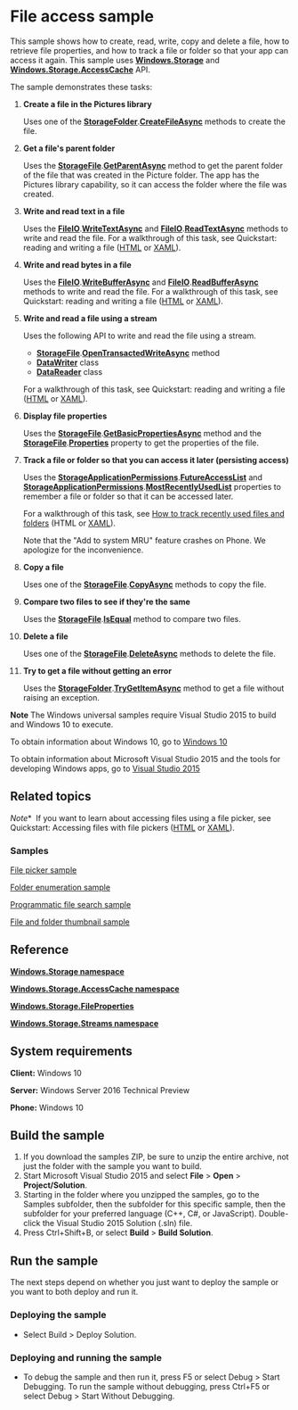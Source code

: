 ﻿<!---
  category: FilesFoldersAndLibraries
  samplefwlink: http://go.microsoft.com/fwlink/p/?LinkId=619995&clcid=0x409
--->

# File access sample

This sample shows how to create, read, write, copy and delete a file, how to retrieve file properties, and how to track a file or folder so that your app can access it again. This sample uses [**Windows.Storage**](http://msdn.microsoft.com/library/windows/apps/br227346) and [**Windows.Storage.AccessCache**](http://msdn.microsoft.com/library/windows/apps/br207498) API.

The sample demonstrates these tasks:

1.  **Create a file in the Pictures library**

    Uses one of the [**StorageFolder**](http://msdn.microsoft.com/library/windows/apps/br227230).[**CreateFileAsync**](http://msdn.microsoft.com/library/windows/apps/br227249) methods to create the file.

2.  **Get a file's parent folder**

    Uses the [**StorageFile**](http://msdn.microsoft.com/library/windows/apps/br227171).[**GetParentAsync**](http://msdn.microsoft.com/library/windows/apps/dn298477) method to get the parent folder of the file that was created in the Picture folder. The app has the Pictures library capability, so it can access the folder where the file was created.

3.  **Write and read text in a file**

    Uses the [**FileIO**](http://msdn.microsoft.com/library/windows/apps/hh701440).[**WriteTextAsync**](http://msdn.microsoft.com/library/windows/apps/hh701505) and [**FileIO**](http://msdn.microsoft.com/library/windows/apps/hh701440).[**ReadTextAsync**](http://msdn.microsoft.com/library/windows/apps/hh701482) methods to write and read the file. For a walkthrough of this task, see Quickstart: reading and writing a file ([HTML](http://msdn.microsoft.com/library/windows/apps/hh464978) or [XAML](http://msdn.microsoft.com/library/windows/apps/hh758325)).

4.  **Write and read bytes in a file**

    Uses the [**FileIO**](http://msdn.microsoft.com/library/windows/apps/hh701440).[**WriteBufferAsync**](http://msdn.microsoft.com/library/windows/apps/hh701490) and [**FileIO**](http://msdn.microsoft.com/library/windows/apps/hh701440).[**ReadBufferAsync**](http://msdn.microsoft.com/library/windows/apps/hh701468) methods to write and read the file. For a walkthrough of this task, see Quickstart: reading and writing a file ([HTML](http://msdn.microsoft.com/library/windows/apps/hh464978) or [XAML](http://msdn.microsoft.com/library/windows/apps/hh758325)).

5.  **Write and read a file using a stream**

    Uses the following API to write and read the file using a stream.

    -   [**StorageFile**](http://msdn.microsoft.com/library/windows/apps/br227171).[**OpenTransactedWriteAsync**](http://msdn.microsoft.com/library/windows/apps/hh996766) method
    -   [**DataWriter**](http://msdn.microsoft.com/library/windows/apps/br208154) class
    -   [**DataReader**](http://msdn.microsoft.com/library/windows/apps/br208119) class

    For a walkthrough of this task, see Quickstart: reading and writing a file ([HTML](http://msdn.microsoft.com/library/windows/apps/hh464978) or [XAML](http://msdn.microsoft.com/library/windows/apps/hh758325)).

6.  **Display file properties**

    Uses the [**StorageFile**](http://msdn.microsoft.com/library/windows/apps/br227171).[**GetBasicPropertiesAsync**](http://msdn.microsoft.com/library/windows/apps/hh701737) method and the [**StorageFile**](http://msdn.microsoft.com/library/windows/apps/br227171).[**Properties**](http://msdn.microsoft.com/library/windows/apps/br227225) property to get the properties of the file.

7.  **Track a file or folder so that you can access it later (persisting access)**

    Uses the [**StorageApplicationPermissions**](http://msdn.microsoft.com/library/windows/apps/br207456).[**FutureAccessList**](http://msdn.microsoft.com/library/windows/apps/br207457) and [**StorageApplicationPermissions**](http://msdn.microsoft.com/library/windows/apps/br207456).[**MostRecentlyUsedList**](http://msdn.microsoft.com/library/windows/apps/br207458) properties to remember a file or folder so that it can be accessed later.

    For a walkthrough of this task, see [How to track recently used files and folders](http://msdn.microsoft.com/library/windows/apps/hh972603) (HTML or [XAML](http://msdn.microsoft.com/library/windows/apps/hh972344)).

    Note that the "Add to system MRU" feature crashes on Phone. We apologize for the inconvenience.

8.  **Copy a file**

    Uses one of the [**StorageFile**](http://msdn.microsoft.com/library/windows/apps/br227171).[**CopyAsync**](http://msdn.microsoft.com/library/windows/apps/br227190) methods to copy the file.

9.  **Compare two files to see if they're the same**

    Uses the [**StorageFile**](http://msdn.microsoft.com/library/windows/apps/br227171).[**IsEqual**](http://msdn.microsoft.com/library/windows/apps/dn298484) method to compare two files.

10. **Delete a file**

    Uses one of the [**StorageFile**](http://msdn.microsoft.com/library/windows/apps/br227171).[**DeleteAsync**](http://msdn.microsoft.com/library/windows/apps/br227199) methods to delete the file.

11. **Try to get a file without getting an error**

    Uses the [**StorageFolder**](http://msdn.microsoft.com/library/windows/apps/br227230).[**TryGetItemAsync**](http://msdn.microsoft.com/library/windows/apps/dn251721) method to get a file without raising an exception.

**Note** The Windows universal samples require Visual Studio 2015 to build and Windows 10 to execute.
 
To obtain information about Windows 10, go to [Windows 10](http://go.microsoft.com/fwlink/?LinkID=532421)

To obtain information about Microsoft Visual Studio 2015 and the tools for developing Windows apps, go to [Visual Studio 2015](http://go.microsoft.com/fwlink/?LinkID=532422)

## Related topics

*Note**  If you want to learn about accessing files using a file picker, see Quickstart: Accessing files with file pickers ([HTML](http://msdn.microsoft.com/library/windows/apps/hh465199) or [XAML](http://msdn.microsoft.com/library/windows/apps/hh771180)).

### Samples

[File picker sample](http://go.microsoft.com/fwlink/p/?linkid=231464)

[Folder enumeration sample](http://go.microsoft.com/fwlink/p/?linkid=231512)

[Programmatic file search sample](http://go.microsoft.com/fwlink/p/?linkid=231532)

[File and folder thumbnail sample](http://go.microsoft.com/fwlink/p/?linkid=231522)

## Reference

[**Windows.Storage namespace**](http://msdn.microsoft.com/library/windows/apps/br227346)

[**Windows.Storage.AccessCache namespace**](http://msdn.microsoft.com/library/windows/apps/br207498)

[**Windows.Storage.FileProperties**](http://msdn.microsoft.com/library/windows/apps/br207831)

[**Windows.Storage.Streams namespace**](http://msdn.microsoft.com/library/windows/apps/br241791)

## System requirements

**Client:** Windows 10

**Server:** Windows Server 2016 Technical Preview

**Phone:** Windows 10

## Build the sample

1. If you download the samples ZIP, be sure to unzip the entire archive, not just the folder with the sample you want to build. 
2. Start Microsoft Visual Studio 2015 and select **File** \> **Open** \> **Project/Solution**.
3. Starting in the folder where you unzipped the samples, go to the Samples subfolder, then the subfolder for this specific sample, then the subfolder for your preferred language (C++, C#, or JavaScript). Double-click the Visual Studio 2015 Solution (.sln) file.
4. Press Ctrl+Shift+B, or select **Build** \> **Build Solution**.

## Run the sample

The next steps depend on whether you just want to deploy the sample or you want to both deploy and run it.

### Deploying the sample

- Select Build > Deploy Solution. 

### Deploying and running the sample

- To debug the sample and then run it, press F5 or select Debug >  Start Debugging. To run the sample without debugging, press Ctrl+F5 or select Debug > Start Without Debugging. 

